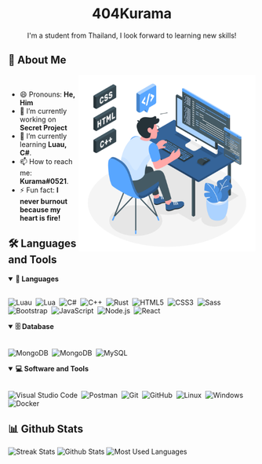 <!--
- 🔭 I’m currently working on ...
- 🌱 I’m currently learning ...
- 👯 I’m looking to collaborate on ...
- 🤔 I’m looking for help with ...
- 💬 Ask me about ...
- 📫 How to reach me: ...
- 😄 Pronouns: ...
- ⚡ Fun fact: ...
-->

<h1 align="center">
  404Kurama
</h1>

<p align="center">
I'm a student from Thailand, I look forward to learning new skills! 
</p>

## 🧑 About Me

<!--- Web illustrations by Storyset ( https://storyset.com/web ) --->
<img align="right" alt="GIF" src="./assets/programming-animate.svg" width="360px"/>

<br>

- 😄 Pronouns: **He, Him**
- 🔭 I’m currently working on **Secret Project**
- 🌱 I’m currently learning **Luau, C#**.
- 📫 How to reach me: **Kurama#0521**.
- ⚡ Fun fact: **I never burnout because my heart is fire!**

## 🛠️ Languages and Tools

<details open>
<summary><b>🧰 Languages</b></summary>
<br>

![Luau](https://img.shields.io/badge/-Luau-red?style=for-the-badge&logo=Roblox)&nbsp;
![Lua](https://img.shields.io/badge/-Lua-blue?style=for-the-badge&logo=Lua)&nbsp;
![C#](https://img.shields.io/badge/-C%23-239120?style=for-the-badge&logo=c-sharp&logoColor=white)&nbsp;
![C++](https://img.shields.io/badge/-C%2B%2B-239120?style=for-the-badge&logo=c%2B%2B&logoColor=white)&nbsp;
![Rust](https://img.shields.io/badge/-Rust-b7410e?style=for-the-badge&logo=rust&logoColor=white)&nbsp;
![HTML5](https://img.shields.io/badge/-HTML-E34F26?style=for-the-badge&logo=html5&logoColor=white)&nbsp;
![CSS3](https://img.shields.io/badge/-CSS-1572B6?style=for-the-badge&logo=css3)&nbsp;
![Sass](https://img.shields.io/badge/-Sass-CC6699?style=for-the-badge&logo=sass&logoColor=white)&nbsp;
![Bootstrap](https://img.shields.io/badge/-Bootstrap-563D7C?style=for-the-badge&logo=bootstrap)&nbsp;
![JavaScript](https://img.shields.io/badge/-JavaScript-black?style=for-the-badge&logo=javascript)&nbsp;
![Node.js](https://img.shields.io/badge/-Node.js-black?style=for-the-badge&logo=Node.js)&nbsp;
![React](https://img.shields.io/badge/-React-black?style=for-the-badge&logo=react)&nbsp;
</details>

<details open>
<summary><b>🗄️ Database</b></summary>
<br>

![MongoDB](https://img.shields.io/badge/-Firebase-black?style=for-the-badge&logo=firebase)&nbsp;
![MongoDB](https://img.shields.io/badge/-MongoDB-black?style=for-the-badge&logo=mongodb)&nbsp;
![MySQL](https://img.shields.io/badge/-MySQL-black?style=for-the-badge&logo=mysql)&nbsp;
</details>

<details open>
<summary><b>💻 Software and Tools</b></summary>
<br>

![Visual Studio Code](https://img.shields.io/badge/-Visual%20Studio%20Code-007ACC?style=for-the-badge&&logo=visual-studio-code&logoColor=white)&nbsp;
![Postman](https://img.shields.io/badge/-Postman-FF6C37?style=for-the-badge&logo=postman&logoColor=white)&nbsp;
![Git](https://img.shields.io/badge/-Git-black?style=for-the-badge&logo=git)&nbsp;
![GitHub](https://img.shields.io/badge/-GitHub-black?style=for-the-badge&logo=github)&nbsp;
![Linux](https://img.shields.io/badge/-Linux-black?style=for-the-badge&logo=linux)&nbsp;
![Windows](https://img.shields.io/badge/-Windows-black?style=for-the-badge&logo=windows)&nbsp;
![Docker](https://img.shields.io/badge/-Docker-black?style=for-the-badge&logo=docker)&nbsp;
</details>

## 📊 Github Stats
![Streak Stats](http://github-readme-streak-stats.herokuapp.com?user=404Kurama&theme=dark&hide_border=false)
![Github Stats](https://github-readme-stats.vercel.app/api?username=404Kurama&show_icons=true&theme=dark&count_private=true)
![Most Used Languages](https://github-readme-stats.vercel.app/api/top-langs/?username=404Kurama&layout=compact&theme=dark)
